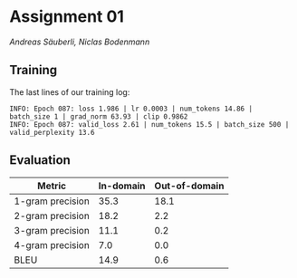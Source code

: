 # Assignment 01
*Andreas Säuberli, Niclas Bodenmann*

## Training

The last lines of our training log:

```
INFO: Epoch 087: loss 1.986 | lr 0.0003 | num_tokens 14.86 | batch_size 1 | grad_norm 63.93 | clip 0.9862                         
INFO: Epoch 087: valid_loss 2.61 | num_tokens 15.5 | batch_size 500 | valid_perplexity 13.6
```

## Evaluation

| Metric           | In-domain | Out-of-domain |
| ---------------- | --------- | ------------- |
| 1-gram precision | 35.3      | 18.1          |
| 2-gram precision | 18.2      | 2.2           |
| 3-gram precision | 11.1      | 0.2           |
| 4-gram precision | 7.0       | 0.0           |
| BLEU             | 14.9      | 0.6           |

